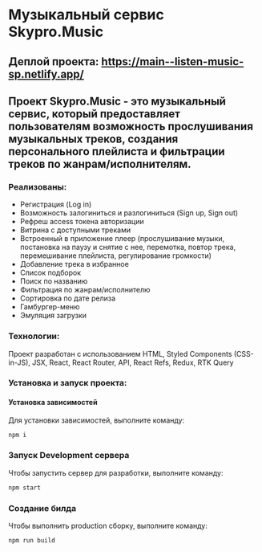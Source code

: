 # Музыкальный сервис Skypro.Music

## Деплой проекта: https://main--listen-music-sp.netlify.app/

## Проект Skypro.Music - это музыкальный сервис, который предоставляет пользователям возможность прослушивания музыкальных треков, создания персонального плейлиста и фильтрации треков по жанрам/исполнителям.

### Реализованы:

- Регистрация (Log in)
- Возможность залогиниться и разлогиниться (Sign up, Sign out)
- Рефреш aссess токена авторизации
- Витрина с доступными треками
- Встроенный в приложение плеер (прослушивание музыки, постановка на паузу и снятие с нее, перемотка, повтор трека, перемешивание плейлиста, регулирование громкости)
- Добавление трека в избранное
- Список подборок
- Поиск по названию
- Фильтрация по жанрам/исполнителю
- Сортировка по дате релиза
- Гамбургер-меню
- Эмуляция загрузки

### Технологии:

Проект разработан с использованием HTML, Styled Components (CSS-in-JS), JSX, React, React Router, API, React Refs, Redux, RTK Query

### Установка и запуск проекта:

#### Установка зависимостей

Для установки зависимостей, выполните команду:

```sh
npm i
```

### Запуск Development сервера

Чтобы запустить сервер для разработки, выполните команду:

```sh
npm start
```

### Создание билда

Чтобы выполнить production сборку, выполните команду:

```sh
npm run build
```

